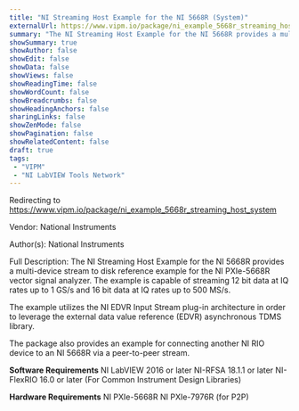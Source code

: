 ```yaml
---
title: "NI Streaming Host Example for the NI 5668R (System)"
externalUrl: https://www.vipm.io/package/ni_example_5668r_streaming_host_system
summary: "The NI Streaming Host Example for the NI 5668R provides a multi-device stream to disk reference example for the NI PXIe-5668R vector signal analyzer."
showSummary: true
showAuthor: false
showEdit: false
showData: false
showViews: false
showReadingTime: false
showWordCount: false
showBreadcrumbs: false
showHeadingAnchors: false
sharingLinks: false
showZenMode: false
showPagination: false
showRelatedContent: false
draft: true
tags:
 - "VIPM"
 - "NI LabVIEW Tools Network"
---
```


Redirecting to https://www.vipm.io/package/ni_example_5668r_streaming_host_system

Vendor: National Instruments

Author(s): National Instruments
 
Full Description:
The NI Streaming Host Example for the NI 5668R provides a multi-device stream to disk reference example for the NI PXIe-5668R vector signal analyzer.  The example is capable of streaming 12 bit data at IQ rates up to 1 GS/s and 16 bit data at IQ rates up to 500 MS/s.

The example utilizes the NI EDVR Input Stream plug-in architecture in order to leverage the external data value reference (EDVR) asynchronous TDMS library.

The package also provides an example for connecting another NI RIO device to an NI 5668R via a peer-to-peer stream.

**Software Requirements**
NI LabVIEW 2016 or later
NI-RFSA 18.1.1 or later
NI-FlexRIO 16.0 or later (For Common Instrument Design Libraries)

**Hardware Requirements**
NI PXIe-5668R
NI PXIe-7976R (for P2P)